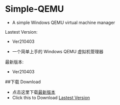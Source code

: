 # Simple-QEMU
 - A simple Windows QEMU virtual machine manager 
 
 Lastest Version:
 
  - Ver210403
 
 - 一个简单上手的 Windows QEMU 虚拟机管理器

最新版本:
  - Ver210403

##下载 Download
 - 点击这里下载[最新版本](https://github.com/Reiz-L/Simple-QEMU/releases/tag/Ver210403)
 - Click this to Download [Lastest Version](https://github.com/Reiz-L/Simple-QEMU/releases/tag/Ver210403)

